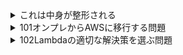 <details>
<summary>これは中身が整形される</summary>

1. 野菜**A**の皮を剥く。
2. 乱切りにする。
3. 調味料**B**と合わせて炒める。
    - `火傷`に注意。
</details>

<details>
<summary>101オンプレからAWSに移行する問題</summary>

## 問題
- 受信リクエストを処理するオンプレ コンテナ化されたアプリをホストしている
- 最小限の開発労力＆コード変更でAWSに移行し、オーバーヘッドは最小限にしたい
### 選択肢
#### 1. Amazon ECS+Fargate+ALB→これが正解
<details>
<summary>Amazon ECS:コンテナをいい感じに管理してくれるサービス</summary>

[Qiitaの記事へのリンク](https://qiita.com/K5K/items/0d8dbdb39fbb0375e2bd)
</details>

#### 2. 2つのEC2インスタンス+ALB
EC2インスタンスの構築+運用に労力がかかるので不正解
#### 3. サポートされているいずれかの言語+付加をサポートするLambda+APIGateway
関数のコード作成に労力がかかるので不正解
#### 4. AWS ParallelClusterのHPCソリューション
アプリケーションをAWS ParallelClusterに移行すると手間がかかるので不正解
<details>
<summary>AWS ParallelCluster</summary>
Amazon Web Services (AWS) 上で高性能コンピューティング (HPC) クラスターを簡単に作成、管理、運用するためのオープンソースツール。大量のデータの複雑な計算をするツール  

[詳細はこちら](https://aws.amazon.com/jp/hpc/parallelcluster/)
</details>

<details>
<summary>クラスター</summary>
複数のコンピュータが集まって1つのコンピュータっぽく振る舞っているシステムのこと。
</details>

</details>

<details>
<summary>102Lambdaの適切な解決策を選ぶ問題</summary>

## 問題
- Lambda関数呼び出すアプリケーション　毎分800回 Amazon Aurora MySQL DBにアクセス
- アクセス増加によりタイムアウト→データベース・過負荷状態でなく・CPU・メモリ・ディスクアクセス低い値を示している→適切な解決策示してほしい

### 選択肢
#### 1. プロキシを構築→Lambda関数をプロキシに接続するようにする→正解
プールと再利用を行う。Lambda関数のようなサーバレスアプリケーションで頻繁に新しい接続必要になった時特に有効。
再利用→アクセスしたことがあるものには再利用される

<details>
<summary>プロキシ</summary>

ホームページを見るときに使うソフト（Webブラウザ）の身代わりになってホームページにアクセスしてくれるコンピュータのこと

[プロキシとは](https://wa3.i-3-i.info/word1752.html)
</details>

<details>
<summary>プール</summary>

「今すぐには使わないけど、近いうちに使いそうだぞ」なものを、あらかじめ準備して、一時的に溜めておく仕組み

[プールとは](https://wa3.i-3-i.info/word18163.html)
</details>

#### 2. Elasti Cash Radis +Lambda関数をElasti Cash Radis にする
キャッシュによってアクセス頻度を減らすことはできるが、データベースが過負荷ではないといってるので不正解

<details>
<summary>Amazon ElastiCache</summary>

セットアップ、運用や拡張が簡単にできるマネージド型インメモリキャッシュサービスです。超高速な２つのエンジン（memcachedとRedis）
キャッシュの目的は、データを保管しているストレージにアクセスする回数を減らすことによって、データ取得のパフォーマンスをアップ

[Amazon ElastiCacheとは](https://www.sunnycloud.jp/column/20210428-01/)
</details>

#### 3. AuroraMySQLのノードの許容量を上げる
データベース過負荷でないといってるので不正解。

<details>
<summary>AuroraMySQLのノードの許容量を上げる</summary>

Auroraクラスタ内の個々のノード（インスタンス）のパフォーマンスやリソース（CPU、メモリ、ストレージなど）を増加させること
</details>

#### 4. レプリカをリーダーノードにし、書き込みエンドポイントでなく、データの読み込みエンドポイントに接続
読み取り負荷を分散させることができるが、データベースの過負荷でないので不正解
</details>
